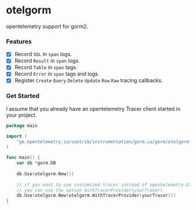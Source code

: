# otelgorm

opentelemetry support for gorm2.

### Features

- [x] Record `SQL` in `span` logs.
- [x] Record `Result` in `span` logs.
- [x] Record `Table` in `span` tags.
- [x] Record `Error` in `span` tags and logs.
- [x] Register `Create` `Query` `Delete` `Update` `Row` `Raw` tracing callbacks. 

### Get Started

I assume that you already have an opentelemetry Tracer client started in your project.

```go
package main

import (
	"go.opentelemetry.io/contrib/instrumentation/gorm.io/gorm/otelgorm"
)

func main() {
	var db *gorm.DB
	
	db.Use(otelgorm.New())
	
	// if you want to use customized tracer instead of opentelemetry.GlobalTracer() which is default,
	// you can use the option WithTracerProvider(yourTracer)
	db.Use(otelgorm.New(otelgorm.WithTracerProvider(yourTracer)))
}
```
